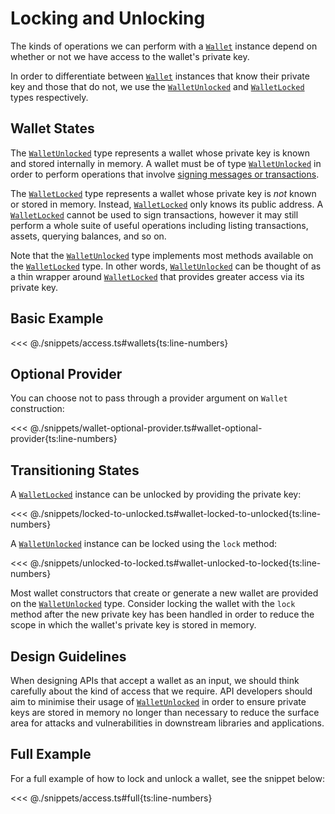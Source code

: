 # Locking and Unlocking

The kinds of operations we can perform with a [`Wallet`](../../api/Account/Wallet.md) instance depend on
whether or not we have access to the wallet's private key.

In order to differentiate between [`Wallet`](../../api/Account/Wallet.md) instances that know their private key
and those that do not, we use the [`WalletUnlocked`](../../api/Account/WalletUnlocked.md) and [`WalletLocked`](../../api/Account/WalletLocked.md) types
respectively.

## Wallet States

The [`WalletUnlocked`](../../api/Account/WalletUnlocked.md) type represents a wallet whose private key is known and
stored internally in memory. A wallet must be of type [`WalletUnlocked`](../../api/Account/WalletUnlocked.md) in order
to perform operations that involve [signing messages or transactions](./signing.md).

The [`WalletLocked`](../../api/Account/WalletLocked.md) type represents a wallet whose private key is _not_ known or stored
in memory. Instead, [`WalletLocked`](../../api/Account/WalletLocked.md) only knows its public address. A [`WalletLocked`](../../api/Account/WalletLocked.md) cannot be
used to sign transactions, however it may still perform a whole suite of useful
operations including listing transactions, assets, querying balances, and so on.

Note that the [`WalletUnlocked`](../../api/Account/WalletUnlocked.md) type implements most methods available on the [`WalletLocked`](../../api/Account/WalletLocked.md)
type. In other words, [`WalletUnlocked`](../../api/Account/WalletUnlocked.md) can be thought of as a thin wrapper around [`WalletLocked`](../../api/Account/WalletLocked.md) that
provides greater access via its private key.

## Basic Example

<<< @./snippets/access.ts#wallets{ts:line-numbers}

## Optional Provider

You can choose not to pass through a provider argument on `Wallet` construction:

<<< @./snippets/wallet-optional-provider.ts#wallet-optional-provider{ts:line-numbers}

## Transitioning States

A [`WalletLocked`](../../api/Account/WalletLocked.md) instance can be unlocked by providing the private key:

<<< @./snippets/locked-to-unlocked.ts#wallet-locked-to-unlocked{ts:line-numbers}

A [`WalletUnlocked`](../../api/Account/WalletUnlocked.md) instance can be locked using the `lock` method:

<<< @./snippets/unlocked-to-locked.ts#wallet-unlocked-to-locked{ts:line-numbers}

Most wallet constructors that create or generate a new wallet are provided on
the [`WalletUnlocked`](../../api/Account/WalletUnlocked.md) type. Consider locking the wallet with the `lock` method after the new private
key has been handled in order to reduce the scope in which the wallet's private
key is stored in memory.

## Design Guidelines

When designing APIs that accept a wallet as an input, we should think carefully
about the kind of access that we require. API developers should aim to minimise
their usage of [`WalletUnlocked`](../../api/Account/WalletUnlocked.md) in order to ensure private keys are stored in
memory no longer than necessary to reduce the surface area for attacks and
vulnerabilities in downstream libraries and applications.

## Full Example

For a full example of how to lock and unlock a wallet, see the snippet below:

<<< @./snippets/access.ts#full{ts:line-numbers}
